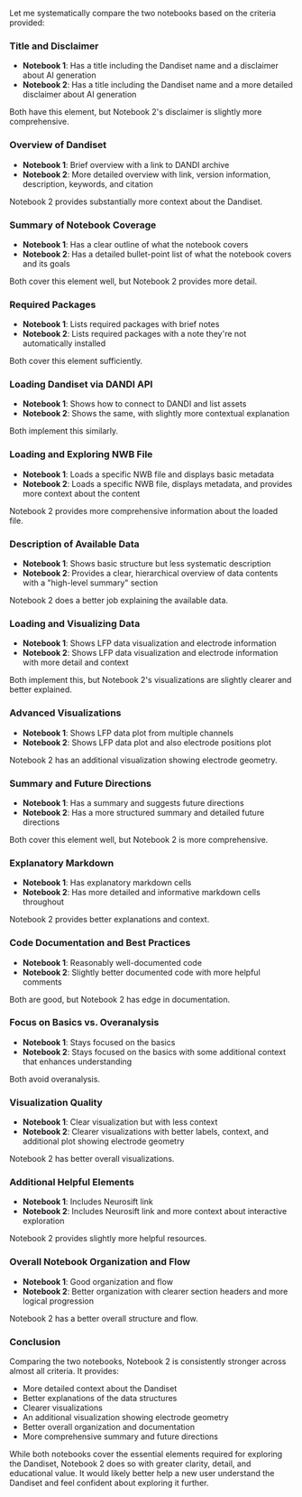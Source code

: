 Let me systematically compare the two notebooks based on the criteria provided:

### Title and Disclaimer
- **Notebook 1**: Has a title including the Dandiset name and a disclaimer about AI generation
- **Notebook 2**: Has a title including the Dandiset name and a more detailed disclaimer about AI generation

Both have this element, but Notebook 2's disclaimer is slightly more comprehensive.

### Overview of Dandiset
- **Notebook 1**: Brief overview with a link to DANDI archive
- **Notebook 2**: More detailed overview with link, version information, description, keywords, and citation

Notebook 2 provides substantially more context about the Dandiset.

### Summary of Notebook Coverage
- **Notebook 1**: Has a clear outline of what the notebook covers
- **Notebook 2**: Has a detailed bullet-point list of what the notebook covers and its goals

Both cover this element well, but Notebook 2 provides more detail.

### Required Packages
- **Notebook 1**: Lists required packages with brief notes
- **Notebook 2**: Lists required packages with a note they're not automatically installed

Both cover this element sufficiently.

### Loading Dandiset via DANDI API
- **Notebook 1**: Shows how to connect to DANDI and list assets
- **Notebook 2**: Shows the same, with slightly more contextual explanation

Both implement this similarly.

### Loading and Exploring NWB File
- **Notebook 1**: Loads a specific NWB file and displays basic metadata
- **Notebook 2**: Loads a specific NWB file, displays metadata, and provides more context about the content

Notebook 2 provides more comprehensive information about the loaded file.

### Description of Available Data
- **Notebook 1**: Shows basic structure but less systematic description
- **Notebook 2**: Provides a clear, hierarchical overview of data contents with a "high-level summary" section

Notebook 2 does a better job explaining the available data.

### Loading and Visualizing Data
- **Notebook 1**: Shows LFP data visualization and electrode information
- **Notebook 2**: Shows LFP data visualization and electrode information with more detail and context

Both implement this, but Notebook 2's visualizations are slightly clearer and better explained.

### Advanced Visualizations
- **Notebook 1**: Shows LFP data plot from multiple channels
- **Notebook 2**: Shows LFP data plot and also electrode positions plot

Notebook 2 has an additional visualization showing electrode geometry.

### Summary and Future Directions
- **Notebook 1**: Has a summary and suggests future directions
- **Notebook 2**: Has a more structured summary and detailed future directions

Both cover this element well, but Notebook 2 is more comprehensive.

### Explanatory Markdown
- **Notebook 1**: Has explanatory markdown cells
- **Notebook 2**: Has more detailed and informative markdown cells throughout

Notebook 2 provides better explanations and context.

### Code Documentation and Best Practices
- **Notebook 1**: Reasonably well-documented code
- **Notebook 2**: Slightly better documented code with more helpful comments

Both are good, but Notebook 2 has edge in documentation.

### Focus on Basics vs. Overanalysis
- **Notebook 1**: Stays focused on the basics
- **Notebook 2**: Stays focused on the basics with some additional context that enhances understanding

Both avoid overanalysis.

### Visualization Quality
- **Notebook 1**: Clear visualization but with less context
- **Notebook 2**: Clearer visualizations with better labels, context, and additional plot showing electrode geometry

Notebook 2 has better overall visualizations.

### Additional Helpful Elements
- **Notebook 1**: Includes Neurosift link
- **Notebook 2**: Includes Neurosift link and more context about interactive exploration

Notebook 2 provides slightly more helpful resources.

### Overall Notebook Organization and Flow
- **Notebook 1**: Good organization and flow
- **Notebook 2**: Better organization with clearer section headers and more logical progression

Notebook 2 has a better overall structure and flow.

### Conclusion
Comparing the two notebooks, Notebook 2 is consistently stronger across almost all criteria. It provides:
- More detailed context about the Dandiset
- Better explanations of the data structures
- Clearer visualizations
- An additional visualization showing electrode geometry
- Better overall organization and documentation
- More comprehensive summary and future directions

While both notebooks cover the essential elements required for exploring the Dandiset, Notebook 2 does so with greater clarity, detail, and educational value. It would likely better help a new user understand the Dandiset and feel confident about exploring it further.